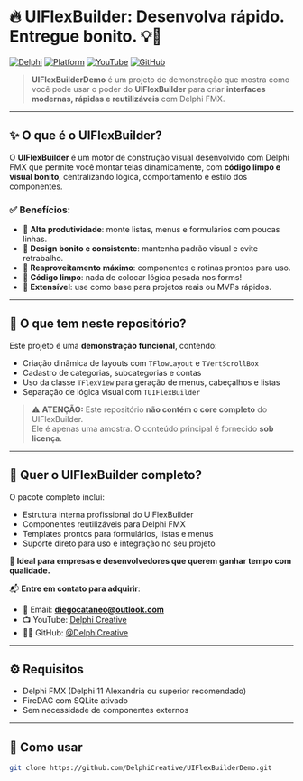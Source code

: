 # 🔥 UIFlexBuilder: Desenvolva rápido. Entregue bonito. 💡🚀

[![Delphi](https://img.shields.io/badge/built%20with-Delphi-F27D0C.svg?logo=delphi)](https://www.embarcadero.com/products/delphi)
[![Platform](https://img.shields.io/badge/platform-FMX-blue.svg)](#)
[![YouTube](https://img.shields.io/badge/YouTube-Delphi%20Creative-red?logo=youtube)](https://www.youtube.com/@DelphiCreative)
[![GitHub](https://img.shields.io/badge/github-@DelphiCreative-333?logo=github)](https://github.com/DelphiCreative)

> **UIFlexBuilderDemo** é um projeto de demonstração que mostra como você pode usar o poder do **UIFlexBuilder** para criar **interfaces modernas, rápidas e reutilizáveis** com Delphi FMX.

---

## ✨ O que é o UIFlexBuilder?

O **UIFlexBuilder** é um motor de construção visual desenvolvido com Delphi FMX que permite você montar telas dinamicamente, com **código limpo e visual bonito**, centralizando lógica, comportamento e estilo dos componentes.

### ✅ Benefícios:

- 🚀 **Alta produtividade**: monte listas, menus e formulários com poucas linhas.
- 🎨 **Design bonito e consistente**: mantenha padrão visual e evite retrabalho.
- 🔁 **Reaproveitamento máximo**: componentes e rotinas prontos para uso.
- 🧼 **Código limpo**: nada de colocar lógica pesada nos forms!
- 🔧 **Extensível**: use como base para projetos reais ou MVPs rápidos.

---

## 🧪 O que tem neste repositório?

Este projeto é uma **demonstração funcional**, contendo:

- Criação dinâmica de layouts com `TFlowLayout` e `TVertScrollBox`
- Cadastro de categorias, subcategorias e contas
- Uso da classe `TFlexView` para geração de menus, cabeçalhos e listas
- Separação de lógica visual com `TUIFlexBuilder`

> ⚠️ **ATENÇÃO:** Este repositório **não contém o core completo** do UIFlexBuilder.  
> Ele é apenas uma amostra. O conteúdo principal é fornecido **sob licença**.

---

## 🔐 Quer o UIFlexBuilder completo?

O pacote completo inclui:

- Estrutura interna profissional do UIFlexBuilder
- Componentes reutilizáveis para Delphi FMX
- Templates prontos para formulários, listas e menus
- Suporte direto para uso e integração no seu projeto

🎯 **Ideal para empresas e desenvolvedores que querem ganhar tempo com qualidade.**

📬 **Entre em contato para adquirir**:

- 📧 Email: **diegocataneo@outlook.com**
- 📺 YouTube: [Delphi Creative](https://www.youtube.com/@DelphiCreative)
- 🧑‍💻 GitHub: [@DelphiCreative](https://github.com/DelphiCreative)

---

## ⚙️ Requisitos

- Delphi FMX (Delphi 11 Alexandria ou superior recomendado)
- FireDAC com SQLite ativado
- Sem necessidade de componentes externos

---

## 🚀 Como usar

```bash
git clone https://github.com/DelphiCreative/UIFlexBuilderDemo.git
